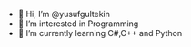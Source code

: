 - 👋 Hi, I’m @yusufgultekin
- 👀 I’m interested in Programming
- 🌱 I’m currently learning C#,C++ and Python
